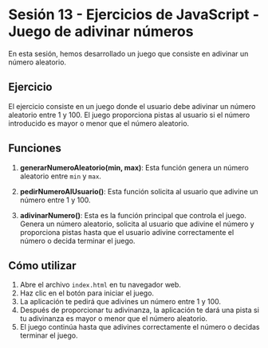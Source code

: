 # Sesión 13 - Ejercicios de JavaScript - Juego de adivinar números

En esta sesión, hemos desarrollado un juego que consiste en adivinar un número aleatorio.

## Ejercicio

El ejercicio consiste en un juego donde el usuario debe adivinar un número aleatorio entre 1 y 100. El juego proporciona pistas al usuario si el número introducido es mayor o menor que el número aleatorio.

## Funciones

1. **generarNumeroAleatorio(min, max)**: Esta función genera un número aleatorio entre `min` y `max`.

2. **pedirNumeroAlUsuario()**: Esta función solicita al usuario que adivine un número entre 1 y 100.

3. **adivinarNumero()**: Esta es la función principal que controla el juego. Genera un número aleatorio, solicita al usuario que adivine el número y proporciona pistas hasta que el usuario adivine correctamente el número o decida terminar el juego.

## Cómo utilizar

1. Abre el archivo `index.html` en tu navegador web.
2. Haz clic en el botón para iniciar el juego.
3. La aplicación te pedirá que adivines un número entre 1 y 100.
4. Después de proporcionar tu adivinanza, la aplicación te dará una pista si tu adivinanza es mayor o menor que el número aleatorio.
5. El juego continúa hasta que adivines correctamente el número o decidas terminar el juego.
